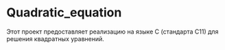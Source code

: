 # Quadratic_equation
Этот проект предоставляет реализацию на языке C (стандарта C11) для решения квадратных уравнений.
